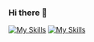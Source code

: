 ### Hi there 👋

<!--
**Emmility-king/Emmility-king** is a ✨ _special_ ✨ repository because its `README.md` (this file) appears on your GitHub profile.

Here are some ideas to get you started:

- 🔭 I’m currently working on Ambrose Ali University Website
- 🌱 I’m currently learning MongoDB
- 👯 I’m looking to collaborate on in mobile and android development
- 🤔 I’m looking for help with building a moodle
- 💬 Ask me about My work
- 📫 How to reach me: olafisoyeemanuel7@gmail.com
- 😄 Pronouns: He
- ⚡ Fun fact: ...
--> 
[![My Skills](https://skillicons.dev/icons?i=java,kotlin,nodejs,figma&theme=light)](https://skillicons.dev)
[![My Skills](https://skillicons.dev/icons?i=aws,gcp,azure,react,vue,flutter&perline=3)](https://skillicons.dev)
